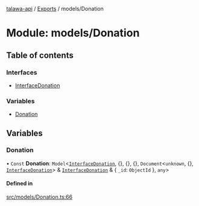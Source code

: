 [talawa-api](../README.md) / [Exports](../modules.md) / models/Donation

# Module: models/Donation

## Table of contents

### Interfaces

- [InterfaceDonation](../interfaces/models_Donation.InterfaceDonation.md)

### Variables

- [Donation](models_Donation.md#donation)

## Variables

### Donation

• `Const` **Donation**: `Model`\<[`InterfaceDonation`](../interfaces/models_Donation.InterfaceDonation.md), \{\}, \{\}, \{\}, `Document`\<`unknown`, \{\}, [`InterfaceDonation`](../interfaces/models_Donation.InterfaceDonation.md)\> & [`InterfaceDonation`](../interfaces/models_Donation.InterfaceDonation.md) & \{ `_id`: `ObjectId`  \}, `any`\>

#### Defined in

[src/models/Donation.ts:66](https://github.com/PalisadoesFoundation/talawa-api/blob/4c7d3ea/src/models/Donation.ts#L66)
